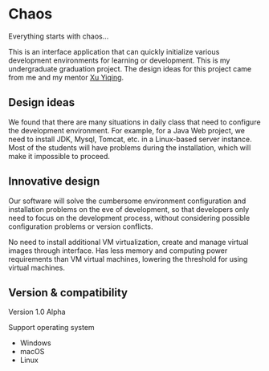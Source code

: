 # Chaos
Everything starts with chaos...

This is an interface application that can quickly initialize various development environments for learning or development. This is my undergraduate graduation project. The design ideas for this project came from me and my mentor [Xu Yiqing](https://github.com/yiqingxu). 

## Design ideas
We found that there are many situations in daily class that need to configure the development environment. For example, for a Java Web project, we need to install JDK, Mysql, Tomcat, etc. in a Linux-based server instance. Most of the students will have problems during the installation, which will make it impossible to proceed.

## Innovative design
Our software will solve the cumbersome environment configuration and installation problems on the eve of development, so that developers only need to focus on the development process, without considering possible configuration problems or version conflicts.

No need to install additional VM virtualization, create and manage virtual images through interface. Has less memory and computing power requirements than VM virtual machines, lowering the threshold for using virtual machines.

## Version & compatibility
Version 1.0 Alpha

Support operating system
- Windows
- macOS
- Linux
